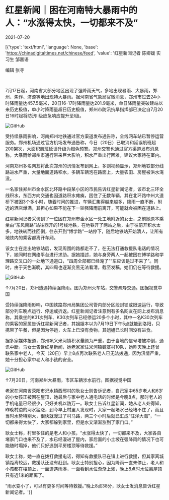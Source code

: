 # 红星新闻｜困在河南特大暴雨中的人：“水涨得太快，一切都来不及”

2021-07-20

[{'type': 'text/html', 'language': None, 'base': 'https://chinadigitaltimes.net/chinese/feed', 'value': '红星新闻记者 陈卿媛 实习生 邹嘉语

编辑 张寻

&emsp;

7月17日起，河南省大部分地区出现了强降雨天气，多地出现暴雨、大暴雨，郑州、焦作、济源等地出现特大暴雨。据河南省气象局官微消息，郑州市过去24小时降雨量达457.5毫米，20日16-17时降雨量达201.9毫米，单日降雨量突破建站以来历史极值，单小时降雨量超日历史极值，郑州市防汛抗旱指挥部已决定自7月20日16时起将防汛Ⅱ级应急响应提升至I级。

![GitHub](https://chinadigitaltimes.net/chinese/files/2021/07/微信截图.png)

受持续暴雨影响，河南郑州地铁通过官方渠道发布通告称，全线网车站已暂停运营服务。郑州机场通过官方机场发布通告称，今日（20日）已取消和延误航班超200架次，大面积航班延误升级为橙色预警。郑州交警也通过官方渠道发布消息称，大暴雨给郑州市通行带来巨大影响，积水严重出行困难，建议大家待在室内。

河南郑州多名网友将此次郑州的汛情发布到网上，多则视频显示，郑州地铁部分线路进水严重，大量地面道路积水，多辆车辆泡在路面上，大量农田、房屋被洪水淹没。

一名家住郑州市金水区北环路中段某小区的市民告诉红星新闻记者，该市北三环全线积水，东西方向交通也因道路积水瘫痪，困住了无数车辆，其在北环路中州大道桥下被困3个多小时，随着时间的推进，车辆汇集得越来越多，降雨一直不断，附近的酒店爆满，其担心如果不能在下一轮强降雨前离开，可能就会被困在道路上。

红星新闻记者采访到了一位困在郑州市金水区一处工地附近的女士，之前她原本乘坐由“东风南路”站往西开的1号线地铁，在地铁开了两站之后，由于往前开积水太多，地铁转而往回倒，往东开到“博学路”一站停下，随后地铁站开始清人，让所有地铁内的乘客都离开车厢。

该女士在走出地铁站后，发现周围的路都走不了，在无法打通救援队电话的情况下，她同时在网络平台进行求助。据她描述，她与身旁两人一起被困在博学路和学理路交叉口的一处地下通道口，“四周全部都已经淹了”“车应该是过不来了”。同时，由于天色渐晚，其四周也逐渐变黑无法看清，截至发稿，她们仍在等待救援。

![GitHub](https://chinadigitaltimes.net/chinese/files/2021/07/IMG_8715.jpg)

↑7月20日，郑州遭遇持续强降雨。图为郑州火车站，交警疏导交通。图据视觉中国

受持续强降雨影响，中国铁路郑州局集团公司管内部分区段封锁或限速运行，导致部分列车晚点运行、停运或折返。红星新闻记者注意到有多名网友在网上发布消息称，其乘坐的K31次列车、K30次列车已经停运20多个小时，其中一名K30次列车的乘客的家属告诉红星新闻记者，其姐姐本以为7月19日下午5点就能到洛阳，只携带了午餐，但是因为停运，火车上已没有食物，其姐姐已长时间没有进食。

据多家媒体报道，郑州巩义米河镇积水量颇为严重，由于当地的信号塔被冲倒，通讯中断。马女士告诉红星新闻，她老家家住米河镇魏寨村10队，她昨天晚上还曾联系家中老人，今天（20日）早上8点再次联系老人已无法拨通，因为汛情严重，她十分担心家中老人和小孩的安全。

![GitHub](https://chinadigitaltimes.net/chinese/files/2021/07/IMG_8714.jpg)

↑7月20日，河南郑州大暴雨，市区车辆涉水前行。图据视觉中国

老家在河南省荥阳市汜水镇西邢村的耿女士则告诉记者，自己家中65岁老人和6岁的小女孩正被困在屋顶，她最后与家中老人通电话的时候是今晚8点，那时老人的手机电量已经很少，只好关机以防万一。耿女士告诉红星新闻，她从老人处得知，昨晚村边的河水猛涨，到今早上村里人发现时，大家一起堵水已经堵不住了，而且当时水势特别大，很快就漫过了村马路，两三个小时后就已汇成“汪洋大海”，“一切都来得太快了，大家都躲到家里，但是水又渐渐涨到了家门口。”

耿女士称，村里多住的是老人和小孩，“水涨得太快了，一切都来不及，大家各自堵家门口也来不及了，水已经漫进了屋内，家后面的小土坡在强降雨的情况下也可能随时塌掉，他们只好逃到平房楼顶等待救援。”

耿女士称，她一直在拨打救援电话，得知有救援队已在镇上进行救援，但其家离城镇距离较远，救援队还没有赶到。耿女士特别担心，因为降雨一直未停止，老人和小孩都在楼顶上，一面遭遇雨淋，一面看到水位渐渐上涨，晚上8点时水位离屋顶只有近1米的距离了。

“雨水变小了，可以有更多时间等待救援。”晚上8点38分，耿女士发消息告诉红星新闻记者。'}]